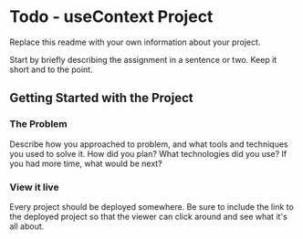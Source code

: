 # Todo - useContext Project
Replace this readme with your own information about your project.

Start by briefly describing the assignment in a sentence or two. Keep it short and to the point.

## Getting Started with the Project


### The Problem

Describe how you approached to problem, and what tools and techniques you used to solve it. How did you plan? What technologies did you use? If you had more time, what would be next?

### View it live

Every project should be deployed somewhere. Be sure to include the link to the deployed project so that the viewer can click around and see what it's all about.

